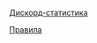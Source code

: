 [Дискорд-статистика](https://driversline.github.io/darateria/discord-server/html/)

[Правила](https://driversline.github.io/darateria/html/)
